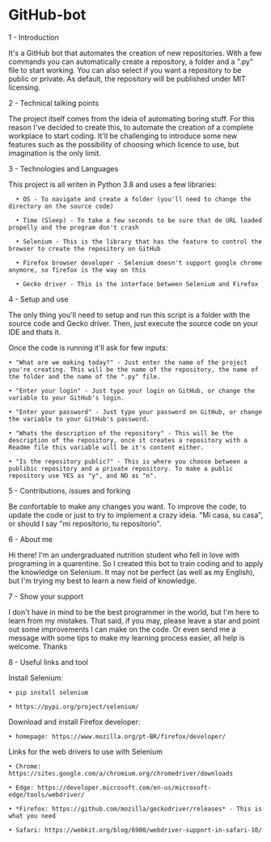 # GitHub-bot

1 - Introduction

It's a GitHub bot that automates the creation of new repositories. With a few commands you can automatically create a repository, a folder and a ".py" file to start working. You can also select if you want a repository to be public or private. As default, the repository will be published under MIT licensing.

2 - Technical talking points

The project itself comes from the ideia of automating boring stuff. For this reason I've decided to create this, to automate the creation of a complete workplace to start coding. It'll be challenging to introduce some new features such as the possibility of choosing which licence to use, but imagination is the only limit.

3 - Technologies and Languages

This project is all writen in Python 3.8 and uses a few libraries:
  
      • OS - To navigate and create a folder (you'll need to change the directory on the source code)
      
      • Time (Sleep) - To take a few seconds to be sure that de URL loaded propelly and the program don't crash
      
      • Selenium - This is the library that has the feature to control the browser to create the repository on GitHub
      
      • Firefox browser developer - Selenium doesn't support google chrome anymore, so firefox is the way on this
      
      • Gecko driver - This is the interface between Selenium and Firefox
      
 
4 - Setup and use

The only thing you'll need to setup and run this script is a folder with the source code and Gecko driver. Then, just execute the source code on your IDE and thats it.

Once the code is running it'll ask for few inputs:
  
    • "What are we making today?" - Just enter the name of the project you're creating. This will be the name of the repository, the name of the folder and the name of the ".py" file.

    • "Enter your login" - Just type your login on GitHub, or change the variable to your GitHub's login.

    • "Enter your password" - Just type your password on GitHub, or change the variable to your GitHub's password.

    • "Whats the description of the repository" - This will be the description of the repository, once it creates a repository with a Readme file this variable will be it's content either.

    • "Is the repository public?" - This is where you choose between a publibic repository and a private repository. To make a public repository use YES as "y", and NO as "n".
  

5 - Contributions, issues and forking

Be confortable to make any changes you want. To improve the code, to update the code or just to try to implement a crazy ideia. "Mi casa, su casa", or should I say "mi repositorio, tu repositorio".

6 - About me

Hi there! I'm an undergraduated nutrition student who fell in love with programing in a quarentine. So I created this bot to train coding and to apply the knowledge on Selenium. It may not be perfect (as well as my English), but I'm trying my best to learn a new field of knowledge.

7 - Show your support

I don't have in mind to be the best programmer in the world, but I'm here to learn from my mistakes. That said, if you may, please leave a star and point out some improvements I can make on the code. Or even send me a message with some tips to make my learning process easier, all help is welcome. Thanks

8 - Useful links and tool

Install Selenium:

    • pip install selenium

    • https://pypi.org/project/selenium/
  

Download and install Firefox developer:

    • homepage: https://www.mozilla.org/pt-BR/firefox/developer/
  

Links for the web drivers to use with Selenium

    • Chrome: https://sites.google.com/a/chromium.org/chromedriver/downloads

    • Edge: https://developer.microsoft.com/en-us/microsoft-edge/tools/webdriver/

    • *Firefox: https://github.com/mozilla/geckodriver/releases* - This is what you need

    • Safari: https://webkit.org/blog/6900/webdriver-support-in-safari-10/
  

